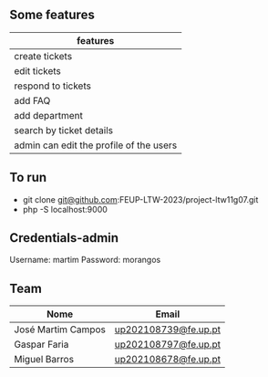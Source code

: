 
**Some features**
------------

features |
---------- |
create tickets |
edit tickets | 
respond to tickets |
add FAQ |
add department |
search by ticket details|
admin can edit the profile of the users |

**To run**
--------
- git clone git@github.com:FEUP-LTW-2023/project-ltw11g07.git
- php -S localhost:9000

**Credentials-admin**
----
Username: martim Password: morangos 


**Team**
---

Nome | Email
----------|-----------
José Martim Campos | up202108739@fe.up.pt
Gaspar Faria | up202108797@fe.up.pt
Miguel Barros | up202108678@fe.up.pt






